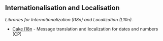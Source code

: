 
## Internationalisation and Localisation
*Libraries for Internationalization (I18n) and Localization (L10n).*

* [Cake I18n](https://github.com/cakephp/i18n) - Message translation and localization for dates and numbers (CP)
